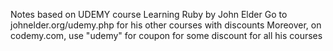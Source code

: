 Notes based on UDEMY course Learning Ruby by John Elder
Go to johnelder.org/udemy.php for his other courses with discounts
Moreover, on codemy.com, use "udemy" for coupon for some discount for all his courses
